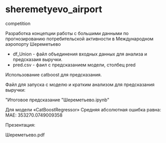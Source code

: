 # sheremetyevo_airport
competition

Разработка концепции работы с большими данными по прогнозированию потребительской активности в Международном аэропорту Шереметьево

- df_Union - файл объединения входных данных для анализа и предсказаия выручки.
- pred.csv - фаил с предсказанием модели, столбец pred

Использование catboost для предсказания.

Файл для запуска с моделю и кратким анализом для предсказания выручки: 

"Итоговое предсказание "Шереметьево.ipynb"

Для модели «CatBoostRegressor» Средняя абсолютная ошибка равна:
MAE: 353270.0749009358


Презентация:

Шереметьево.pdf
